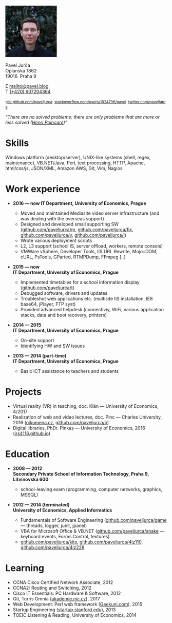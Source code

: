 <!---
media="print"
.markdown-body h1 {font-size: 1.3em;}

Technical Support Engineer
-->

![foto](pavel.jpg)

Pavel Jurča  
Oplanská 1862  
19016&nbsp;&nbsp;Praha 9

E [mailto@pavel.blog](mailto:mailto@pavel.blog)  
T [(+420) 607204364](tel:00420607204364)

<small>[gist.github.com/paveljurca](https://gist.github.com/paveljurca/public)&nbsp;&nbsp;[stackoverflow.com/users/1824796/pavel](https://stackoverflow.com/users/1824796/pavel?tab=activity)&nbsp;&nbsp;[twitter.com/paveljurca](https://twitter.com/intent/user?screen_name=paveljurca)</small>

*"There are no solved problems; there are only problems that are more or less solved ([Henri Poincaré](https://en.wikipedia.org/wiki/Henri_Poincar%C3%A9#Free_will))"*

# Skills

Windows platform (desktop/server), UNIX-like systems (shell, regex, maintenance), VB.NET/Java, Perl, text processing, HTTP, Apache, html/css/js, JSON/XML, Amazon AWS, Git, Vim, Nagios

# Work experience

* __2016 — now
IT Department, University of Economics, Prague__
  * Moved and maintained Mediasite video server infrastructure (and was dealing with the overseas support)
  * Designed and developed small supporting SW ([github.com/paveljurca/m](https://github.com/paveljurca/m), [github.com/paveljurca/fix](https://github.com/paveljurca/fix), [github.com/paveljurca/v](https://github.com/paveljurca/v), [github.com/paveljurca/i](https://github.com/paveljurca/i))
  * Wrote various deployment scripts
  * L2, L3 support (school IS, server offload, workers, remote console)
  * VMWare vSphere, Developer Tools, IIS URL Rewrite, Mojo::DOM, cURL, PsTools, GParted, RTMPDump, FFmpeg [..]

* __2015 — now  
IT Department, University of Economics, Prague__
  * Implemented timetables for a school information display ([github.com/paveljurca/t](https://github.com/paveljurca/t))
  * Debugged software, drivers and updates
  * Troubleshot web applications etc. (multisite IIS installation, IE8 base64, jPlayer, FTP syst)
  * Provided advanced helpdesk (connectiviy, WiFi, various application stacks, data and boot recovery, printers)

* __2014 — 2015  
IT Department, University of Economics, Prague__
  * On-site support
  * Identifying HW and SW issues

* __2013 — 2014 (part-time)  
IT Department, University of Economics, Prague__
  * Basic ICT assistance to teachers and students

# Projects

* Virtual reality (VR) in teaching, doc. Klán — University of Economics, 4/2017
* Realization of web and video lectures, doc. Pinc — Charles University, 2016 ([oikumena.cz](http://oikumena.cz), [github.com/paveljurca/o](https://github.com/paveljurca/o))
* Digital libraries, PhDr. Pinkas — University of Economics, 2016 ([irs4116.github.io](https://irs4116.github.io))

# Education

* __2008 — 2012  
Secondary Private School of Information Technology, Praha 9, Litvínovská 600__
  * school-leaving exam (programming, computer networks, graphics, MSSQL)

* __2012 — 2014 (terminated)  
University of Economics, Applied Informatics__
  * Fundamentals of Software Engineering ([github.com/paveljurca/game](https://github.com/paveljurca/game) — threads, logger, junit, jpanel)
  * VBA for Microsoft Office & VB.NET ([github.com/paveljurca/snake](https://github.com/paveljurca/snake) — keyboard events, Forms.Control, textures)
  * [github.com/paveljurca/kits](https://github.com/paveljurca/kits), [github.com/paveljurca/4iz110](https://github.com/paveljurca/4iz110), [github.com/paveljurca/4iz228](https://github.com/paveljurca/4iz228)

# Learning

* CCNA Cisco Certified Network Associate, 2012
* CCNA2: Routing and Switching, 2012
* Cisco IT Essentials: PC Hardware & Software, 2012
* Git, Turris Omnia ([akademie.nic.cz](https://akademie.nic.cz/)), 2017
* Web Development: Perl web framework ([Geekuni.com](https://geekuni.com/course/perl-web)), 2015
* Startup Engineering ([startup.stanford.edu](http://startup.stanford.edu/)), 2013
* TOEIC Listening & Reading, University of Economics, 2014
